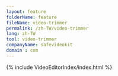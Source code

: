 ```yaml
---
layout: feature
folderName: feature
fileName: video-trimmer
permalink: /zh-TW/video-trimmer
lang: zh-TW
tool: video-trimmer
companyName: safevideokit
domain : com
---
```


{% include VideoEditorIndex/index.html %}

   